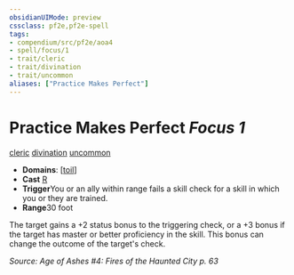 ```yaml
---
obsidianUIMode: preview
cssclass: pf2e,pf2e-spell
tags:
- compendium/src/pf2e/aoa4
- spell/focus/1
- trait/cleric
- trait/divination
- trait/uncommon
aliases: ["Practice Makes Perfect"]
---
```

# Practice Makes Perfect *Focus 1*   
[cleric](/rules/traits/cleric.md)  [divination](/rules/traits/divination.md)  [uncommon](/rules/traits/uncommon.md)  

- **Domains**: [[toil](/compendium/setting/domains.md#Toil)]
- **Cast** [R](/rules/core-rulebook/chapter-9-playing-the-game.md#Actions "Reaction") 
- **Trigger**You or an ally within range fails a skill check for a skill in which you or they are trained.
- **Range**30 foot

The target gains a +2 status bonus to the triggering check, or a +3 bonus if the target has master or better proficiency in the skill. This bonus can change the outcome of the target's check.

*Source: Age of Ashes #4: Fires of the Haunted City p. 63*
